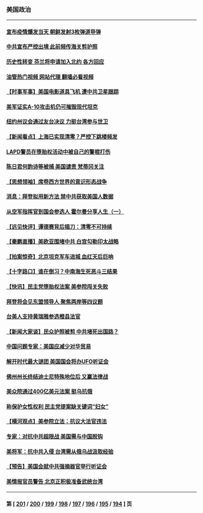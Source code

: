 ### 美国政治
---
#### [宣布疫情爆发当天 朝鲜发射3枚弹道导弹](../../pages/ncid1078159/n13734727.md?05130445) 
#### [中共宣布严控出境 此前频传海关剪护照](../../pages/ncid1078159/n13734351.md?05130445) 
#### [历史性转变 芬兰将申请加入北约 各方回应](../../pages/ncid1078159/n13734455.md?05130445) 
#### [油管热门视频 网站代理 翻墙必看视频](http://209.222.30.114:81/youtube.html?05130445)
#### [【时事军事】美国电影道具飞机 遭中共卫星跟踪](../../pages/ncid1078159/n13733841.md?05130445) 
#### [美军证实A-10攻击机仍可摧毁现代坦克](../../pages/ncid1078159/n13733965.md?05130445) 
#### [纽约州议会通过友台决议 力挺台湾参与世卫](../../pages/ncid1078159/n13734042.md?05130445) 
#### [【新闻看点】上海已实现清零？严控下跳楼频发](../../pages/ncid1078159/n13733725.md?05130445) 
#### [LAPD警员在堕胎权活动中被自己的警棍打伤](../../pages/ncid1078159/n13734013.md?05130445) 
#### [陈日君何韵诗等被捕 美国谴责 梵蒂冈关注](../../pages/ncid1078159/n13733849.md?05130445) 
#### [【思想领袖】席卷西方世界的意识形态战争](../../pages/ncid1078159/n13729056.md?05130445) 
#### [消息：拜登拟用新方法 禁中共获取美国人数据](../../pages/ncid1078159/n13733783.md?05130445) 
#### [从空军指挥官到国会参选人 霍尔曼分享人生（一）](../../pages/ncid1078159/n13733831.md?05130445) 
#### [【远见快评】谭德赛背后插刀：清零不可持续](../../pages/ncid1078159/n13733778.md?05130445) 
#### [【秦鹏直播】美欧亚围堵中共 白宫勾勒印太战略](../../pages/ncid1078159/n13733764.md?05130445) 
#### [【拍案惊奇】北京坦克军车进城 血红天后巨响](../../pages/ncid1078159/n13733674.md?05130445) 
#### [【十字路口】谁在倒习？中南海生死恶斗三结果](../../pages/ncid1078159/n13733678.md?05130445) 
#### [【快讯】民主党堕胎权法案 美参院闯关失败](../../pages/ncid1078159/n13733698.md?05130445) 
#### [拜登将会见东盟领导人 聚焦两岸等四议题](../../pages/ncid1078159/n13733647.md?05130445) 
#### [台美人支持黄瑞雅参选橙县法官](../../pages/ncid1078159/n13733683.md?05130445) 
#### [【新闻大家谈】民众护照被剪 中共堵死出国路？](../../pages/ncid1078159/n13733670.md?05130445) 
#### [中国问题专家：美国应减少对华贸易](../../pages/ncid1078159/n13733444.md?05130445) 
#### [解开时代最大谜团 美国国会将办UFO听证会](../../pages/ncid1078159/n13733581.md?05130445) 
#### [佛州州长终结迪士尼特殊地位后 又赢法律战](../../pages/ncid1078159/n13733406.md?05130445) 
#### [美众院通过400亿美元法案 挺乌抗俄](../../pages/ncid1078159/n13733212.md?05130445) 
#### [称保护女性权利 民主党提案缺关键词“妇女”](../../pages/ncid1078159/n13732497.md?05130445) 
#### [【横河观点】美参院立法：抗议大法官违法](../../pages/ncid1078159/n13732500.md?05130445) 
#### [专家：对抗中共超限战 美国需与中国脱钩](../../pages/ncid1078159/n13732800.md?05130445) 
#### [美将军：抗中共入侵 台湾需从俄乌战汲取经验](../../pages/ncid1078159/n13732860.md?05130445) 
#### [【预告】美国会就中共强摘器官举行听证会](../../pages/ncid1078159/n13732843.md?05130445) 
#### [美情报官员警告 北京正积极准备武统台湾](../../pages/ncid1078159/n13732763.md?05130445) 

---
#### 第 [ [201](./201.md?05130445) / [200](./200.md?05130445) / [199](./199.md?05130445) / [198](./198.md?05130445) / [197](./197.md?05130445) / [196](./196.md?05130445) / [195](./195.md?05130445) / [194](./194.md?05130445) ] 页
